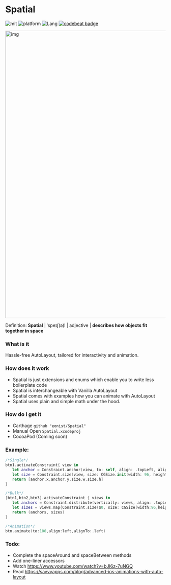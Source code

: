 # Spatial
![mit](https://img.shields.io/badge/License-MIT-brightgreen.svg) ![platform](https://img.shields.io/badge/Platform-iOS-blue.svg) ![Lang](https://img.shields.io/badge/Language-Swift%204.2-orange.svg)
[![codebeat badge](https://codebeat.co/badges/b4ee0d27-b00c-464b-b9b2-c9906cb6c19f)](https://codebeat.co/projects/github-com-eonist-spatial-master)

<img width="900" alt="img" src="https://rawgit.com/stylekit/img/master/spatial_github.svg">

Definition: **Spatial** | ˈspeɪʃ(ə)l | adjective | **describes how objects fit together in space**

### What is it
Hassle-free AutoLayout, tailored for interactivity and animation.

### How does it work
- Spatial is just extensions and enums which enable you to write less boilerplate code
- Spatial is interchangeable with Vanilla AutoLayout
- Spatial comes with examples how you can animate with AutoLayout
- Spatial uses plain and simple math under the hood.

### How do I get it
- Carthage `github "eonist/Spatial"`
- Manual Open `Spatial.xcodeproj`
- CocoaPod (Coming soon)

### Example:

```swift
/*Single*/
btn1.activateConstraint{ view in
   let anchor = Constraint.anchor(view, to: self, align: .topLeft, alignTo: .topLeft)
   let size = Constraint.size(view, size: CGSize.init(width: 96, height: 24))
   return [anchor.x,anchor.y,size.w,size.h]
}
```

```swift
/*Bulk*/
[btn1,btn2,btn3].activateConstraint { views in
   let anchors = Constraint.distribute(vertically: views, align: .topLeft)
   let sizes = views.map{Constraint.size($0, size: CGSize(width:96,height:42))}
   return (anchors, sizes)
}
```

```swift
/*Animation*/
btn.animate(to:100,align:left,alignTo:.left)
```
### Todo:
- Complete the spaceAround and spaceBetween methods
- Add one-liner accessors
- Watch https://www.youtube.com/watch?v=bJI6z-7uNGQ
- Read https://savvyapps.com/blog/advanced-ios-animations-with-auto-layout
